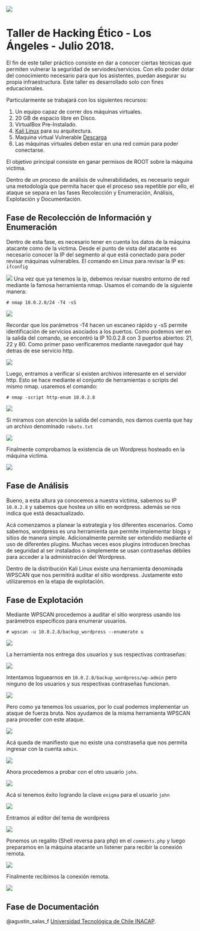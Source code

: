 
![](http://cms-site.inacap.cl/Assets/portal/img/logo-negro.png)

# Taller de Hacking Ético - Los Ángeles - Julio 2018. 

El fin de este taller práctico consiste en dar a conocer ciertas técnicas que permiten vulnerar la seguridad de serviodes/servicios. Con ello poder dotar del conocimiento necesario para que los asistentes, puedan asegurar su propia infraestructura. Este taller es desarrollado solo con fines educacionales.

Particularmente se trabajará con los siguientes recursos:

1. Un equipo capaz de correr dos máquinas virtuales.
1. 20 GB de espacio libre en Disco.
1. VirtualBox Pre-Instalado.
1. [Kali Linux](https://www.kali.org/downloads/) para su arquitectura.
1. Maquina virtual Vulnerable [Descarga](https://www.dropbox.com/s/j3r9l7kaydwsdm9/BSides-Vancouver-2018-Workshop.ova)
1. Las máquinas virtuales deben estar en una red común para poder conectarse.

El objetivo principal consiste en ganar permisos de ROOT sobre la máquina victima.

Dentro de un proceso de análisis de vulnerabilidades, es necesario seguir una metodología que permita hacer que el proceso sea repetible por ello, el ataque se separa en las fases Recolección y Enumeración, Análisis, Explotación y Documentación.

## Fase de Recolección de Información y Enumeración

Dentro de esta fase, es necesario tener en cuenta los datos de la máquina atacante como de la victima.
Desde el punto de vista del atacante es necesario conocer la IP del segmento al que está conectado
para poder revisar máquinas vulnerables.
El comando en Linux para revisar la IP es: `ifconfig`

![](https://github.com/academiasIT/ciberseguridad/blob/master/img/1-ifconfig.gif)
Una vez que ya tenemos la ip, debemos revisar nuestro entorno de red mediante
la famosa herramienta nmap.
Usamos el comando de la siguiente manera:

`# nmap 10.0.2.0/24 -T4 -sS`

![](https://github.com/academiasIT/ciberseguridad/blob/master/img/2-nmapRed.gif)

Recordar que los parámetros -T4 hacen un escaneo rápido y -sS permite identificación de servicios asociados a los puertos.
Como podemos ver en la salida del comando, se encontró la IP 10.0.2.8 con 3 puertos abiertos: 21, 22 y 80.
Como primer paso verificaremos mediante navegador qué hay detras de ese servicio http.

![](https://github.com/academiasIT/ciberseguridad/blob/master/img/3-webhttp.gif)

Luego, entramos a verificar si existen archivos interesante en el servidor http.
Esto se hace mediante el conjunto de herramientas o scripts del mismo nmap.
usaremos el comando: 

`# nmap -script http-enum 10.0.2.8`

![](https://github.com/academiasIT/ciberseguridad/blob/master/img/4-http-enum.gif)

Si miramos con atención la salida del comando, nos damos cuenta que hay un archivo denominado `robots.txt` 

![](https://github.com/academiasIT/ciberseguridad/blob/master/img/5-robotsTxt.png)

Finalmente comprobamos la existencia de un Wordpress hosteado en la máquina victima.

![](https://github.com/academiasIT/ciberseguridad/blob/master/img/6-WordPress.png)

## Fase de Análisis
Bueno, a esta altura ya conocemos a nuestra victima, sabemos su IP `10.0.2.8` y sabemos que hostea un sitio en wordpress.
además se nos indica que está desactualizado.

Acá comenzamos a planear la estrategia y los diferentes escenarios. 
Como sabemos, wordpress es una herramienta que permite implementar blogs y sitios de manera simple. Adicionalmente permite ser extendido mediante el uso de diferentes plugins. Muchas veces esos plugins introducen brechas de seguridad al ser instalados o simplemente se usan contraseñas débiles para acceder a la administración del Wordpress.

Dentro de la distribución Kali Linux existe una herramienta denominada WPSCAN que nos permitirá auditar el sitio wordpress.
Justamente esto utilizaremos en la etapa de explotación.

## Fase de Explotación

Mediante WPSCAN procedemos a auditar el sitio worpress usando los parámetros específicos para enumerar usuarios.

`# wpscan -u 10.0.2.8/backup_wordpress --enumerate u`

![](https://github.com/academiasIT/ciberseguridad/blob/master/img/7-enumeracionUsuarios.gif)

La herramienta nos entrega dos usuarios y sus respectivas contraseñas:

![](https://github.com/academiasIT/ciberseguridad/blob/master/img/8-UsuariosWP.png)

Intentamos loguearnos en `10.0.2.8/backup_wordpress/wp-admin` pero ninguno de los usuarios y sus respectivas contraseñas funcionan.

![](https://github.com/academiasIT/ciberseguridad/blob/master/img/9-LoginWordpress.png)

Pero como ya tenemos los usuarios, por lo cual podemos implementar un ataque de fuerza bruta. 
Nos ayudamos de la misma herramienta WPSCAN para proceder con este ataque.

![](https://github.com/academiasIT/ciberseguridad/blob/master/img/10.1-bruteforceAdmin.gif)

Acá queda de manifiesto que no existe una constraseña que nos permita ingresar con la cuenta `admin`.

![](https://github.com/academiasIT/ciberseguridad/blob/master/img/10.2-bruteforceAdmin.png)

Ahora procedemos a probar con el otro usuario `john`.

![](https://github.com/academiasIT/ciberseguridad/blob/master/img/11-password.png)

Acá si tenemos éxito logrando la clave `enigma` para el usuario `john`

![](https://github.com/academiasIT/ciberseguridad/blob/master/img/12-accesoWP.png)

Entramos al editor del tema de wordpress

![](https://github.com/academiasIT/ciberseguridad/blob/master/img/13-EditorWP.png)

Ponemos un regalito (Shell reversa para php) en el `comments.php` y luego preparamos en la máquina atacante un listener para recibir la conexión remota.

![](https://github.com/academiasIT/ciberseguridad/blob/master/img/14-ShellReversaPhp.png)

Finalmente recibimos la conexión remota.

![](https://github.com/academiasIT/ciberseguridad/blob/master/img/15-AccesoShell.gif)

## Fase de Documentación



@agustin_salas_f
[Universidad Tecnológica de Chile INACAP](http://www.inacap.cl).
